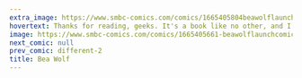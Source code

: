 ```yaml
---
extra_image: https://www.smbc-comics.com/comics/1665405804beawolflaunchcomicafter.png
hovertext: Thanks for reading, geeks. It's a book like no other, and I hope you give it a chance.
image: https://www.smbc-comics.com/comics/1665405661-beawolflaunchcomic.gif
next_comic: null
prev_comic: different-2
title: Bea Wolf
---
```


